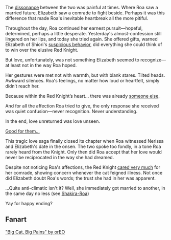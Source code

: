 <!-- title: Love Unlasting -->

The [dissonance](https://youtu.be/m2OG5auudrQ?t=509) between the two was painful at times. Where Roa saw a married future, Elizabeth saw a comrade to fight beside. Perhaps it was this difference that made Roa's inevitable heartbreak all the more pitiful.

Throughout the day, Roa continued her earnest pursuit—hopeful, determined, perhaps a little desperate. Yesterday's almost-confession still lingered on her lips, and today she tried again. She offered gifts, warned Elizabeth of Shiori's [suspicious behavior](https://www.youtube.com/live/m2OG5auudrQ?si=oX6O9t543B3Kn7Ha&t=2982), did everything she could think of to win over the elusive Red Knight.

But love, unfortunately, was not something Elizabeth seemed to recognize—at least not in the way Roa hoped.

Her gestures were met not with warmth, but with blank stares. Tilted heads. Awkward silences. Roa's feelings, no matter how loud or heartfelt, simply didn’t reach her.

Because within the Red Knight’s heart… there was already [someone else](https://www.youtube.com/live/m2OG5auudrQ?si=Cgu4CvT-TAqFRUmK&t=4815).

And for all the affection Roa tried to give, the only response she received was quiet confusion—never recognition. Never understanding.

In the end, love unreturned was love unseen.

[Good for them...](#embed:https://www.youtube.com/live/m2OG5auudrQ?si=8Q0YfMORv-AQL_qj&t=11014)

This tragic love saga finally closed its chapter when Roa witnessed Nerissa and Elizabeth's date in the onsen. The two spoke too fondly, in a tone Roa rarely heard from the Knight. Only then did Roa accept that her love would never be reciprocated in the way she had dreamed.

Despite not noticing Roa's affections, the Red Knight [cared very much](https://youtu.be/m2OG5auudrQ?t=453) for her comrade, showing concern whenever the cat feigned illness. Not once did Elizabeth doubt Roa's words; the trust she had in her was apparent.

...Quite anti-climatic isn't it? Well, she immediately got married to another, in the same day no less (see [Shakira-Roa](#edge:raora-kiara))

Yay for happy ending?

## Fanart

["Big Cat, Big Pains" by orEO](https://x.com/fernrOreo/status/1923057970440536174)